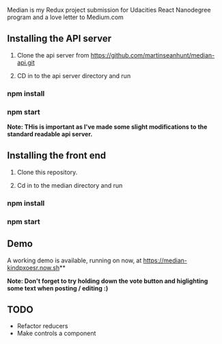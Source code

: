 Median is my Redux project submission for Udacities React Nanodegree program and a love letter to Medium.com

## Installing the API server

1. Clone the api server from https://github.com/martinseanhunt/median-api.git

2. CD in to the api server directory and run 

### npm install
### npm start

**Note: THis is important as I've made some slight modifications to the standard readable api server.** 

## Installing the front end

1. Clone this repository. 

2. Cd in to the median directory and run 

### npm install
### npm start

## Demo

A working demo is available, running on now, at https://median-kindpxoesr.now.sh**

**Note: Don't forget to try holding down the vote button and higlighting some text when posting / editing :)**

## TODO

- Refactor reducers
- Make controls a component